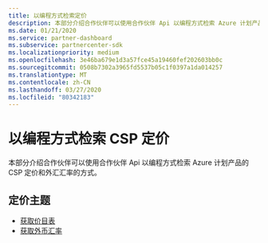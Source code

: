 ```yaml
---
title: 以编程方式检索定价
description: 本部分介绍合作伙伴可以使用合作伙伴 Api 以编程方式检索 Azure 计划产品的定价和外汇汇率的方式。
ms.date: 01/21/2020
ms.service: partner-dashboard
ms.subservice: partnercenter-sdk
ms.localizationpriority: medium
ms.openlocfilehash: 3e46ba679e1d3a57fce45a19460fef202603bb0c
ms.sourcegitcommit: 0508b7302a3965fd5537b05c1f0397a1da014257
ms.translationtype: MT
ms.contentlocale: zh-CN
ms.lasthandoff: 03/27/2020
ms.locfileid: "80342183"
---
```

# <a name="programmatically-retrieve-csp-pricing"></a>以编程方式检索 CSP 定价

本部分介绍合作伙伴可以使用合作伙伴 Api 以编程方式检索 Azure 计划产品的 CSP 定价和外汇汇率的方式。

## <a name="pricing-topics"></a>定价主题

- [获取价目表](get-a-price-sheet.md)
- [获取外币汇率](get-foreign-exchange-rates.md)

